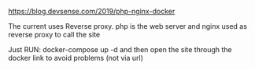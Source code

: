 https://blog.devsense.com/2019/php-nginx-docker

The current uses Reverse proxy. 
php is the web server and nginx used as reverse proxy to call the site

Just RUN: docker-compose up -d 
and then open the site through the docker link to avoid problems (not via url)